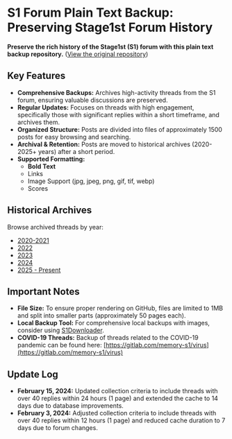 # S1 Forum Plain Text Backup: Preserving Stage1st Forum History

**Preserve the rich history of the Stage1st (S1) forum with this plain text backup repository.** ([View the original repository](https://github.com/TomoeMami/S1PlainTextBackup))

## Key Features

*   **Comprehensive Backups:** Archives high-activity threads from the S1 forum, ensuring valuable discussions are preserved.
*   **Regular Updates:** Focuses on threads with high engagement, specifically those with significant replies within a short timeframe, and archives them.
*   **Organized Structure:**  Posts are divided into files of approximately 1500 posts for easy browsing and searching.
*   **Archival & Retention:**  Posts are moved to historical archives (2020-2025+ years) after a short period.
*   **Supported Formatting:**
    *   **Bold Text**
    *   Links
    *   Image Support (jpg, jpeg, png, gif, tif, webp)
    *   Scores

## Historical Archives

Browse archived threads by year:

*   [2020-2021](https://github.com/TomoeMami/S1PlainTextArchive2021)
*   [2022](https://github.com/TomoeMami/S1PlainTextArchive2022)
*   [2023](https://github.com/TomoeMami/S1PlainTextArchive2023)
*   [2024](https://github.com/TomoeMami/S1PlainTextArchive2024)
*   [2025 - Present](https://github.com/TomoeMami/S1PlainTextArchive2025)

## Important Notes

*   **File Size:** To ensure proper rendering on GitHub, files are limited to 1MB and split into smaller parts (approximately 50 pages each).
*   **Local Backup Tool:** For comprehensive local backups with images, consider using [S1Downloader](https://github.com/shuangluoxss/Stage1st-downloader).
*   **COVID-19 Threads:** Backup of threads related to the COVID-19 pandemic can be found here: [https://gitlab.com/memory-s1/virus](https://gitlab.com/memory-s1/virus)

## Update Log

*   **February 15, 2024:** Updated collection criteria to include threads with over 40 replies within 24 hours (1 page) and extended the cache to 14 days due to database improvements.
*   **February 3, 2024:** Adjusted collection criteria to include threads with over 40 replies within 12 hours (1 page) and reduced cache duration to 7 days due to forum changes.